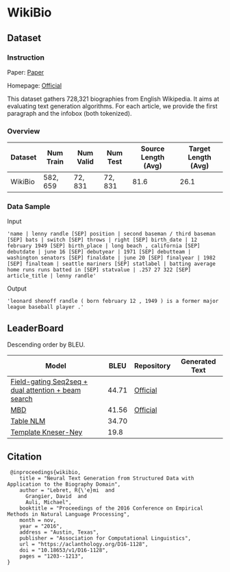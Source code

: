 # WikiBio

## Dataset

### Instruction

Paper: [Paper](https://arxiv.org/pdf/1603.07771v3.pdf)

Homepage: [Official](https://rlebret.github.io/wikipedia-biography-dataset/)

This dataset gathers 728,321 biographies from English Wikipedia. It aims at evaluating text generation algorithms. For each article, we provide the first paragraph and the infobox (both tokenized).

### Overview

| Dataset | Num Train | Num Valid | Num Test | Source Length (Avg) | Target Length (Avg) |
| ------- | --------- | --------- | -------- | ------------------- | ------------------- |
| WikiBio | $582,659$ | $72,831$  | $72,831$ | $81.6$              | $26.1$              |

### Data Sample

Input

```
'name | lenny randle [SEP] position | second baseman / third baseman [SEP] bats | switch [SEP] throws | right [SEP] birth_date | 12 february 1949 [SEP] birth_place | long beach , california [SEP] debutdate | june 16 [SEP] debutyear | 1971 [SEP] debutteam | washington senators [SEP] finaldate | june 20 [SEP] finalyear | 1982 [SEP] finalteam | seattle mariners [SEP] statlabel | batting average home runs runs batted in [SEP] statvalue | .257 27 322 [SEP] article_title | lenny randle'
```

Output

```
'leonard shenoff randle ( born february 12 , 1949 ) is a former major league baseball player .'
```

## LeaderBoard

Descending order by BLEU.

| Model                                                        | BLEU    | Repository                                              | Generated Text |
| ------------------------------------------------------------ | ------- | ------------------------------------------------------- | -------------- |
| [Field-gating Seq2seq + dual attention + beam search](https://arxiv.org/pdf/1711.09724v1.pdf) | $44.71$ | [Official](https://github.com/tyliupku/wiki2bio)        |                |
| [ MBD](https://arxiv.org/pdf/2102.02810v2.pdf)               | $41.56$ | [Official](https://github.com/KaijuML/dtt-multi-branch) |                |
| [Table NLM](https://arxiv.org/pdf/1603.07771v3.pdf)          | $34.70$ |                                                         |                |
| [Template Kneser-Ney](https://arxiv.org/pdf/1603.07771v3.pdf) | $19.8$  |                                                         |                |

## Citation

```
 @inproceedings{wikibio,
    title = "Neural Text Generation from Structured Data with Application to the Biography Domain",
    author = "Lebret, R{\'e}mi  and
      Grangier, David  and
      Auli, Michael",
    booktitle = "Proceedings of the 2016 Conference on Empirical Methods in Natural Language Processing",
    month = nov,
    year = "2016",
    address = "Austin, Texas",
    publisher = "Association for Computational Linguistics",
    url = "https://aclanthology.org/D16-1128",
    doi = "10.18653/v1/D16-1128",
    pages = "1203--1213",
}
```